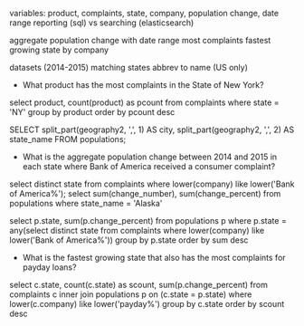 

variables: product, complaints, state, company, population change, date range
reporting (sql) vs searching (elasticsearch)

aggregate population change with date range
most complaints
fastest growing state
by company


datasets (2014-2015)
matching states abbrev to name (US only)


* What product has the most complaints in the State of New York?

select product, count(product) as pcount from complaints 
where state = 'NY'
group by product
order by pcount desc


SELECT split_part(geography2, ',', 1) AS city,
    split_part(geography2, ',', 2) AS state_name
FROM populations;


* What is the aggregate population change between 2014 and 2015 in each state where
Bank of America received a consumer complaint?

select distinct state from complaints where lower(company) like lower('Bank of America%');
select sum(change_number), sum(change_percent) from populations
where state_name = 'Alaska'

select p.state, sum(p.change_percent)
from populations p
where p.state = any(select distinct state from complaints 
where lower(company) like lower('Bank of America%'))
group by p.state
order by sum desc


* What is the fastest growing state that also has the most complaints for payday loans?

select c.state, count(c.state) as scount, sum(p.change_percent)
from complaints c
inner join populations p on (c.state = p.state)
where lower(c.company) like lower('payday%')
group by c.state
order by scount desc



